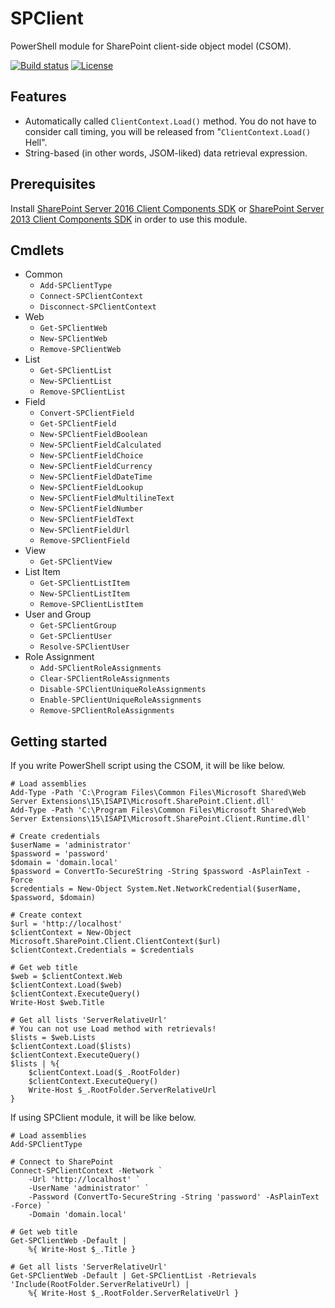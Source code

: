 # SPClient

PowerShell module for SharePoint client-side object model (CSOM).

[![Build status](https://img.shields.io/appveyor/ci/karamem0/SPClient.svg?style=flat-square)](https://ci.appveyor.com/project/karamem0/SPClient)
[![License](https://img.shields.io/github/license/karamem0/SPClient.svg?style=flat-square)](https://github.com/karamem0/SPClient/blob/master/LICENSE)

## Features

- Automatically called `ClientContext.Load()` method. You do not have to consider call timing, you  will be released from "`ClientContext.Load()` Hell".
- String-based (in other words, JSOM-liked) data retrieval expression.

## Prerequisites

Install [SharePoint Server 2016 Client Components SDK](https://www.microsoft.com/en-us/download/details.aspx?id=51679) or [SharePoint Server 2013 Client Components SDK](https://www.microsoft.com/en-us/download/details.aspx?id=35585) in order to use this module.

## Cmdlets

- Common
  - `Add-SPClientType`
  - `Connect-SPClientContext`
  - `Disconnect-SPClientContext`
- Web
  - `Get-SPClientWeb`
  - `New-SPClientWeb`
  - `Remove-SPClientWeb`
- List
  - `Get-SPClientList`
  - `New-SPClientList`
  - `Remove-SPClientList`
- Field
  - `Convert-SPClientField`
  - `Get-SPClientField`
  - `New-SPClientFieldBoolean`
  - `New-SPClientFieldCalculated`
  - `New-SPClientFieldChoice`
  - `New-SPClientFieldCurrency`
  - `New-SPClientFieldDateTime`
  - `New-SPClientFieldLookup`
  - `New-SPClientFieldMultilineText`
  - `New-SPClientFieldNumber`
  - `New-SPClientFieldText`
  - `New-SPClientFieldUrl`
  - `Remove-SPClientField`
- View
  - `Get-SPClientView`
- List Item
  - `Get-SPClientListItem`
  - `New-SPClientListItem`
  - `Remove-SPClientListItem`
- User and Group
  - `Get-SPClientGroup`
  - `Get-SPClientUser`
  - `Resolve-SPClientUser`
- Role Assignment
  - `Add-SPClientRoleAssignments`
  - `Clear-SPClientRoleAssignments`
  - `Disable-SPClientUniqueRoleAssignments`
  - `Enable-SPClientUniqueRoleAssignments`
  - `Remove-SPClientRoleAssignments`

## Getting started

If you write PowerShell script using the CSOM, it will be like below. 

```
# Load assemblies
Add-Type -Path 'C:\Program Files\Common Files\Microsoft Shared\Web Server Extensions\15\ISAPI\Microsoft.SharePoint.Client.dll'
Add-Type -Path 'C:\Program Files\Common Files\Microsoft Shared\Web Server Extensions\15\ISAPI\Microsoft.SharePoint.Client.Runtime.dll'

# Create credentials
$userName = 'administrator'
$password = 'password'
$domain = 'domain.local'
$password = ConvertTo-SecureString -String $password -AsPlainText -Force
$credentials = New-Object System.Net.NetworkCredential($userName, $password, $domain)

# Create context
$url = 'http://localhost'
$clientContext = New-Object Microsoft.SharePoint.Client.ClientContext($url)
$clientContext.Credentials = $credentials

# Get web title
$web = $clientContext.Web
$clientContext.Load($web)
$clientContext.ExecuteQuery()
Write-Host $web.Title

# Get all lists 'ServerRelativeUrl'
# You can not use Load method with retrievals!
$lists = $web.Lists
$clientContext.Load($lists)
$clientContext.ExecuteQuery()
$lists | %{ 
    $clientContext.Load($_.RootFolder)
    $clientContext.ExecuteQuery()
    Write-Host $_.RootFolder.ServerRelativeUrl
}
```

If using SPClient module, it will be like below. 

```
# Load assemblies
Add-SPClientType

# Connect to SharePoint
Connect-SPClientContext -Network `
    -Url 'http://localhost' `
    -UserName 'administrator' `
    -Password (ConvertTo-SecureString -String 'password' -AsPlainText -Force) `
    -Domain 'domain.local'

# Get web title
Get-SPClientWeb -Default |
    %{ Write-Host $_.Title }

# Get all lists 'ServerRelativeUrl'
Get-SPClientWeb -Default | Get-SPClientList -Retrievals 'Include(RootFolder.ServerRelativeUrl) |
    %{ Write-Host $_.RootFolder.ServerRelativeUrl }
```
